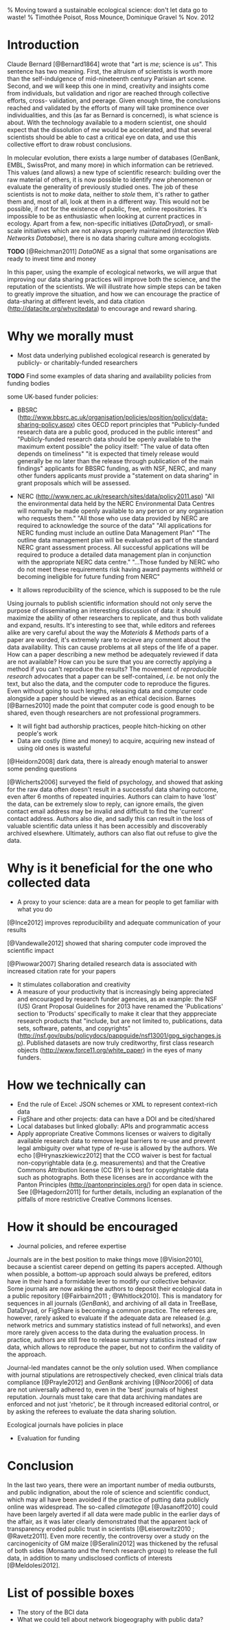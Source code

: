 % Moving toward a sustainable ecological science: don't let data go to waste!
% Timothée Poisot, Ross Mounce, Dominique Gravel
% Nov. 2012

# Introduction

Claude Bernard [@Bernard1864] wrote that "art is *me*; science is *us*". This
sentence has two meaning. First, the altruism of scientists is worth more than
the self-indulgence of mid-nineteenth century Parisian art scene. Second, and
we will keep this one in mind, creativity and insights come from individuals,
but validation and rigor are reached through collective efforts, cross-
validation, and peerage. Given enough time, the conclusions reached and
validated by the efforts of many will take prominence over individualities,
and this (as far as Bernard is concerned), is what science is about. With the
technology available to a modern scientist, one should expect that the
dissolution of *me* would be accelerated, and that several scientists should
be able to cast a critical eye on data, and use this collective effort to draw
robust conclusions.

In molecular evolution, there exists a large number of databases (GenBank,
EMBL, SwissProt, and many more) in which information can be retrieved. This
values (and allows) a new type of scientific research: building over the raw
material of others, it is now possible to identify new phenomenon or evaluate
the generality of previously studied ones. The job of these scientists is not
to *make* data, neither to *stole* them, it's rather to gather them and, most
of all, look at them in a different way. This would not be possible, if not
for the existence of public, free, online repositories. It's impossible to be
as enthusiastic when looking at current practices in ecology. Apart from a
few, non-specific initiatives (*DataDryad*), or small-scale initiatives which
are not always properly maintained (*Interaction Web Networks Database*),
there is no data sharing culture among ecologists.

**TODO** [@Reichman2011] *DataONE* as a signal that some organisations are
ready to invest time and money

In this paper, using the example of ecological networks, we will argue that
improving our data sharing practices will improve both the science, and the
reputation of the scientists. We will illustrate how simple steps can be taken
to greatly improve the situation, and how we can encourage the practice of
data-sharing at different levels, and data citation
(http://datacite.org/whycitedata) to encourage and reward sharing.

<!-- Shall we have a table with good web examples of significant contributions to ecology that are impossible to achieve without data sharing? There are some questions that definitely need data sharing. -->
<!-- Another argument also would be that some data are so difficult to collect, it is so unproductive to leave them to some individuals. Think about the BCI data. It's such an impressive database, it stimulated a quantity of research that would not have been realistically accessible to a single team. -->
<!-- I maintain my suggestion, it would make the paper funny to read if we collect a couple of typical sentences (and perhaps provide response) we get when we ask for data-->

# Why we morally must

- Most data underlying published ecological research is generated by publicly- or charitably-funded researchers

**TODO** Find some examples of data sharing and availability policies from funding bodies

some UK-based funder policies:
- BBSRC (http://www.bbsrc.ac.uk/organisation/policies/position/policy/data-sharing-policy.aspx)
cites OECD report principles that "Publicly-funded research data are a public good, produced in the public interest" and 
"Publicly-funded research data should be openly available to the maximum extent possible"
the policy itself: "The value of data often depends on timeliness" "it is expected that timely release would generally be no later than the release
through publication of the main findings"
applicants for BBSRC funding, as with NSF, NERC, and many other funders applicants *must* provide a "statement on data sharing" in grant proposals which will be assessed.

- NERC (http://www.nerc.ac.uk/research/sites/data/policy2011.asp)
"All the environmental data held by the NERC Environmental Data Centres will normally be made openly available to any person or any organisation who requests them."
"All those who use data provided by NERC are required to acknowledge the source of the data"
"All applications for NERC funding must include an outline Data Management Plan"
"The outline data management plan will be evaluated as part of the standard NERC grant assessment process. All successful applications will be required to produce 
a detailed data management plan in conjunction with the appropriate NERC data centre."
"...Those funded by NERC who do not meet these requirements risk having award payments withheld or becoming ineligible for future funding from NERC"


- It allows reproducibility of the science, which is supposed to be the rule

Using journals to publish scientific information should not only serve the
purpose of disseminating an interesting discussion of data: it should maximize
the ability of other researchers to replicate, and thus both validate and
expand, results. It's interesting to see that, while editors and referees
alike are very careful about the way the *Materials & Methods* parts of a
paper are worded, it's extremely rare to recieve any comment about the data
availability. This can cause problems at all steps of the life of a paper. How
can a paper describing a new method be adequately reviewed if data are not
available? How can you be sure that you are correctly applying a method if you
can't reproduce the results? The movement of *reproducible research* advocates
that a paper can be self-contained, *i.e.* be not only the text, but also the
data, and the computer code to reproduce the figures. Even without going to
such lengths, releasing data and computer code alongside a paper should be
viewed as an ethical decision. Barnes [@Barnes2010] made the point that
computer code is good enough to be shared, even though researchers are not
professional programmers.

- It will fight bad authorship practices, people hitch-hicking on other people's work
- Data are costly (time and money) to acquire, acquiring new instead of using old ones is wasteful

[@Heidorn2008] dark data, there is already enough material to answer some
pending questions 

[@Wicherts2006] surveyed the field of psychology, and showed that asking for
the raw data often doesn't result in a successful data sharing outcome, even
after 6 months of repeated inquiries. Authors can claim to have 'lost' the
data, can be extremely slow to reply, can ignore emails, the given contact
email address may be invalid and difficult to find the 'current' contact
address. Authors also die, and sadly this can result in the loss of valuable
scientific data unless it has been accessibly and discoverably archived
elsewhere. Ultimately, authors can also flat out refuse to give the data.

# Why is it beneficial for the one who collected data

- A proxy to your science: data are a mean for people to get familiar with what you do

[@Ince2012] improves reproducibility and adequate communication of your results

[@Vandewalle2012] showed that sharing computer code improved the scientific impact

[@Piwowar2007] Sharing detailed research data is associated with increased
citation rate for your papers

- It stimulates collaboration and creativity
- A measure of your productivity that is increasingly being appreciated and encouraged by research funder agencies, 
as an example: the NSF (US) Grant Proposal Guidelines for 2013 have renamed the 'Publications' section to 'Products' 
specifically to make it clear that they apppreciate research products that "include, but are not limited to, publications, 
data sets, software, patents, and copyrights" (http://nsf.gov/pubs/policydocs/pappguide/nsf13001/gpg_sigchanges.jsp).
Published datasets are now truly creditworthy, first class research objects (http://www.force11.org/white_paper) 
in the eyes of many funders.

# How we technically can

- End the rule of Excel: JSON schemes or XML to represent context-rich data
- FigShare and other projects: data can have a DOI and be cited/shared
- Local databases but linked globally: APIs and programmatic access
- Apply appropriate Creative Commons licenses or waivers to digitally available 
research data to remove legal barriers to re-use and prevent legal ambiguity over 
what type of re-use is allowed by the authors. We echo [@Hrynaszkiewicz2012]
that the CCO waiver is best for factual non-copyrightable data (e.g. measurements) 
and that the Creative Commons Attribution license (CC BY) is best for copyrightable 
data such as photographs. Both these licenses are in accordance with the Panton
Principles (http://pantonprinciples.org/) for open data in science.
See [@Hagedorn2011] for further details, including an 
explanation of the pitfalls of more restrictive Creative Commons licenses.

# How it should be encouraged

- Journal policies, and referee expertise

Journals are in the best position to make things move [@Vision2010], because a
scientist career depend on getting its papers accepted. Although when
possible, a bottom-up approach sould always be prefered, editors have in their
hand a formidable lever to modify our collective behavior. Some journals are
now asking the authors to deposit their ecological data in a public repository
[@Fairbairn2011 ; @Whitlock2010]. This is mandatory for sequences in all
journals (*GenBank*), and archiving of all data in TreeBase, DataDryad, or
FigShare is becoming a common practice. The referees are, however, rarely
asked to evaluate if the adequate data are released (*e.g.* network metrics
and summary statistics instead of full networks), and even more rarely given
access to the data during the evaluation process. In practice, authors are
still free to release summary statistics instead of raw data, which allows to
reproduce the paper, but not to confirm the validity of the approach.

Journal-led mandates cannot be the only solution used. When compliance with
journal stipulations are retrospectively checked, even clinical trials data
compliance [@Prayle2012] and *GenBank* archiving [@Noor2006] of data are not
universally adhered to, even in the 'best' journals of highest reputation.
Journals must take care that data archiving mandates are enforced and not just
'rhetoric', be it through increased editorial control, or by asking the
referees to evaluate the data sharing solution.

Ecological journals have policies in place

- Evaluation for funding

# Conclusion

In the last two years, there were an important number of media outbursts, and
public indignation, about the role of science and scientific conduct, which
may all have been avoided if the practice of putting data publicly online was
widespread. The so-called *climategate* [@Jasanoff2010] could have been
largely averted if all data were made public in the earlier days of the
affair, as it was later clearly demonstrated that the apparent lack of
transparency eroded public trust in scientists [@Leiserowitz2010 ;
@Ravetz2011]. Even more recently, the controversy over a study on the
carcinogenicity of GM maize [@Seralini2012] was thickened by the refusal of
both sides (Monsanto and the french research group) to release the full data,
in addition to many undisclosed conflicts of interests [@Meldolesi2012].

# List of possible boxes

- The story of the BCI data
- What we could tell about network biogeography with public data?